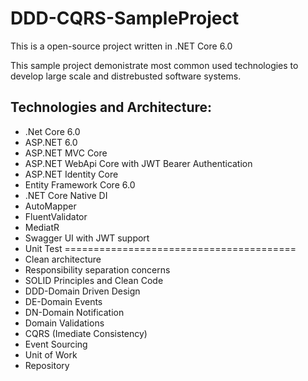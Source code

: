 # DDD-CQRS-SampleProject

This is a open-source project written in .NET Core 6.0

This sample project demonistrate most common used technologies to develop large scale  and distrebusted software systems.


## Technologies and Architecture:

- .Net Core 6.0
- ASP.NET 6.0
- ASP.NET MVC Core 
- ASP.NET WebApi Core with JWT Bearer Authentication
- ASP.NET Identity Core
- Entity Framework Core 6.0
- .NET Core Native DI
- AutoMapper
- FluentValidator
- MediatR
- Swagger UI with JWT support
- Unit Test
========================================
- Clean architecture
- Responsibility separation concerns
- SOLID Principles and Clean Code
- DDD-Domain Driven Design
- DE-Domain Events
- DN-Domain Notification
- Domain Validations
- CQRS (Imediate Consistency)
- Event Sourcing
- Unit of Work
- Repository

